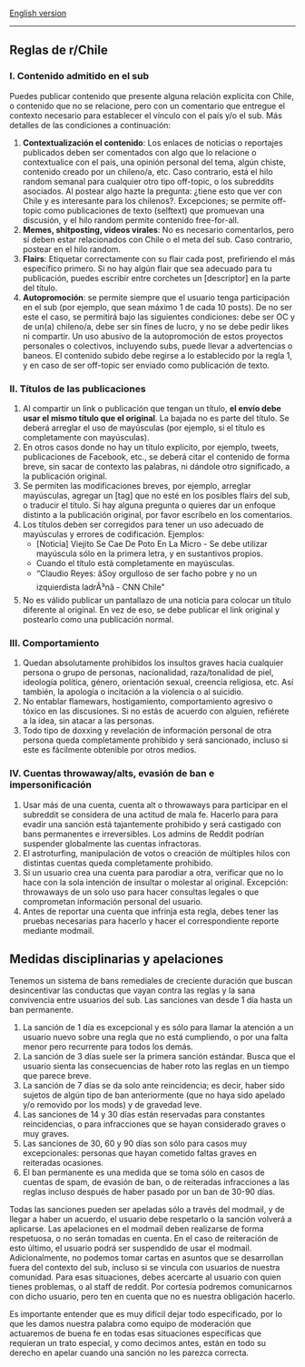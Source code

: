 [English version](https://www.reddit.com/r/chile/wiki/rules)

---

## Reglas de r/Chile

### I. Contenido admitido en el sub

Puedes publicar contenido que presente alguna relación explícita con Chile, o contenido que no se relacione, pero con un comentario que entregue el contexto necesario para establecer el vínculo con el país y/o el sub. Más detalles de las condiciones a continuación:

1. **Contextualización el contenido**: Los enlaces de noticias o reportajes publicados deben ser comentados con algo que lo relacione o contextualice con el país, una opinión personal del tema, algún chiste, contenido creado por un chileno/a, etc. Caso contrario, está el hilo random semanal para cualquier otro tipo off-topic, o los subreddits asociados. Al postear algo hazte la pregunta: ¿tiene esto que ver con Chile y es interesante para los chilenos?. Excepciones; se permite off-topic como publicaciones de texto (selftext) que promuevan una discusión, y el hilo random permite contenido free-for-all.
2. **Memes, shitposting, videos virales**: No es necesario comentarlos, pero sí deben estar relacionados con Chile o el meta del sub. Caso contrario, postear en el hilo random.
3. **Flairs**: Etiquetar correctamente con su flair cada post, prefiriendo el más específico primero. Si no hay algún flair que sea adecuado para tu publicación, puedes escribir entre corchetes un [descriptor] en la parte del título.
4. **Autopromoción**:  se permite siempre que el usuario tenga participación en el sub (por ejemplo, que sean máximo 1 de cada 10 posts). De no ser este el caso, se permitirá bajo las siguientes condiciones: debe ser OC y de un(a) chileno/a, debe ser sin fines de lucro, y no se debe pedir likes ni compartir. Un uso abusivo de la autopromoción de estos proyectos personales o colectivos, incluyendo subs, puede llevar a advertencias o baneos. El contenido subido debe regirse a lo establecido por la regla 1, y en caso de ser off-topic ser enviado como publicación de texto.

### II. Títulos de las publicaciones

1. Al compartir un link o publicación que tengan un título, **el envío debe usar el mismo título que el original**. La bajada no es parte del título. Se deberá arreglar el uso de mayúsculas (por ejemplo, si el título es completamente con mayúsculas).
2. En otros casos donde no hay un título explícito, por ejemplo, tweets, publicaciones de Facebook, etc., se deberá citar el contenido de forma breve, sin sacar de contexto las palabras, ni dándole otro significado, a la publicación original.
3. Se permiten las modificaciones breves, por ejemplo, arreglar mayúsculas, agregar un [tag] que no esté en los posibles flairs del sub, o traducir el título. Si hay alguna pregunta o quieres dar un enfoque distinto a la publicación original, por favor escríbelo en los comentarios.
4. Los títulos deben ser corregidos para tener un uso adecuado de mayúsculas y errores de codificación. Ejemplos:
   * [Noticia] Viejito Se Cae De Poto En La Micro - Se debe utilizar mayúscula sólo en la primera letra, y en sustantivos propios.
   * Cuando el título está completamente en mayúsculas.
   * “Claudio Reyes: âSoy orgulloso de ser facho pobre y no un izquierdista ladrÃ³nâ - CNN Chile”
5. No es válido publicar un pantallazo de una noticia para colocar un título diferente al original. En vez de eso, se debe publicar el link original y postearlo como una publicación normal.

### III. Comportamiento
1. Quedan absolutamente prohibidos los insultos graves hacia cualquier persona o grupo de personas, nacionalidad, raza/tonalidad de piel, ideología política, género, orientación sexual, creencia religiosa, etc. Así también, la apología o incitación a la violencia o al suicidio.
2. No entablar flamewars, hostigamiento, comportamiento agresivo o tóxico en las discusiones. Si no estás de acuerdo con alguien, refiérete a la idea, sin atacar a las personas.
3. Todo tipo de doxxing y revelación de información personal de otra persona queda completamente prohibido y será sancionado, incluso si este es fácilmente obtenible por otros medios.

### IV. Cuentas throwaway/alts, evasión de ban e impersonificación
1. Usar más de una cuenta, cuenta alt o throwaways para participar en el subreddit se considera de una actitud de mala fe. Hacerlo para para evadir una sanción está tajantemente prohibido y será castigado con bans permanentes e irreversibles. Los admins de Reddit podrían suspender globalmente las cuentas infractoras.
2. El astroturfing, manipulación de votos o creación de múltiples hilos con distintas cuentas queda completamente prohibido.
3. Si un usuario crea una cuenta para parodiar a otra, verificar que no lo hace con la sola intención de insultar o molestar al original.
Excepción: throwaways de un solo uso para hacer consultas legales o que comprometan información personal del usuario.
4. Antes de reportar una cuenta que infrinja esta regla, debes tener las pruebas necesarias para hacerlo y hacer el correspondiente reporte mediante modmail.

## Medidas disciplinarias y apelaciones

Tenemos un sistema de bans remediales de creciente duración que buscan desincentivar las conductas que vayan contra las reglas y la sana convivencia entre usuarios del sub. Las sanciones van desde 1 día hasta un ban permanente.

1. La sanción de 1 día es excepcional y es sólo para llamar la atención a un usuario nuevo sobre una regla que no está cumpliendo, o por una falta menor pero recurrente para todos los demás.
2. La sanción de 3 días suele ser la primera sanción estándar. Busca que el usuario sienta las consecuencias de haber roto las reglas en un tiempo que parece breve.
3. La sanción de 7 días se da solo ante reincidencia; es decir, haber sido sujetos de algún tipo de ban anteriormente (que no haya sido apelado y/o removido por los mods) y de gravedad leve.
4. Las sanciones de 14 y 30 días están reservadas para constantes reincidencias, o para infracciones que se hayan considerado graves o muy graves.
5. Las sanciones de 30, 60 y 90 días son sólo para casos muy excepcionales: personas que hayan cometido faltas graves en reiteradas ocasiones.
6. El ban permanente es una medida que se toma sólo en casos de cuentas de spam, de evasión de ban, o de reiteradas infracciones a las reglas incluso después de haber pasado por un ban de 30-90 días. 

Todas las sanciones pueden ser apeladas sólo a través del modmail, y de llegar a haber un acuerdo, el usuario debe respetarlo o la sanción volverá a aplicarse. Las apelaciones en el modmail deben realizarse de forma respetuosa, o no serán tomadas en cuenta. En el caso de reiteración de esto último, el usuario podrá ser suspendido de usar el modmail. Adicionalmente, no podemos tomar cartas en asuntos que se desarrollan fuera del contexto del sub, incluso si se vincula con usuarios de nuestra comunidad. Para esas situaciones, debes acercarte al usuario con quien tienes problemas, o al staff de reddit. Por cortesía podremos comunicarnos con dicho usuario, pero ten en cuenta que no es nuestra obligación hacerlo.

Es importante entender que es muy difícil dejar todo especificado, por lo que les damos nuestra palabra como equipo de moderación que actuaremos de buena fe en todas esas situaciones específicas que requieran un trato especial, y como decimos antes, están en todo su derecho en apelar cuando una sanción no les parezca correcta.
